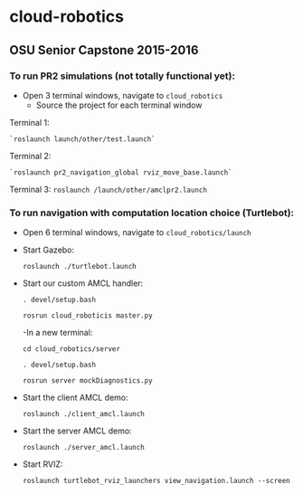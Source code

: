 # cloud-robotics
## OSU Senior Capstone 2015-2016

### To run PR2 simulations (not totally functional yet):

- Open 3 terminal windows, navigate to `cloud_robotics`
    - Source the project for each terminal window

Terminal 1:

    `roslaunch launch/other/test.launch`

Terminal 2:

    `roslaunch pr2_navigation_global rviz_move_base.launch`

Terminal 3: 
    `roslaunch /launch/other/amclpr2.launch`


### To run navigation with computation location choice (Turtlebot):

- Open 6 terminal windows, navigate to `cloud_robotics/launch`

- Start Gazebo:

    `roslaunch ./turtlebot.launch`

- Start our custom AMCL handler:

    `. devel/setup.bash`
    
    `rosrun cloud_roboticis master.py`
    
    -In a new terminal:    

    `cd cloud_robotics/server`
    
    `. devel/setup.bash`
    
    `rosrun server mockDiagnostics.py`
    

- Start the client AMCL demo:

    `roslaunch ./client_amcl.launch`


- Start the server AMCL demo:
 
    `roslaunch ./server_amcl.launch`

 
- Start RVIZ:

    `roslaunch turtlebot_rviz_launchers view_navigation.launch --screen`
